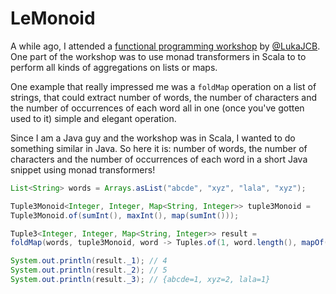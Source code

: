 # LeMonoid

A while ago, I attended a [functional programming workshop](https://github.com/LukaJCB/typelevel-workshop) by 
[@LukaJCB](https://github.com/LukaJCB). One part of the workshop was to use monad transformers in Scala to to perform
all kinds of aggregations on lists or maps.

One example that really impressed me was a `foldMap` operation on a list of strings, that could extract number of words, 
the number of characters and the number of occurrences of each word all in one (once you've gotten used to it) simple and
elegant operation.

Since I am a Java guy and the workshop was in Scala, I wanted to do something similar in Java. So here it is: number of 
words, the number of characters and the number of occurrences of each word in a short Java snippet using monad 
transformers!

```Java
List<String> words = Arrays.asList("abcde", "xyz", "lala", "xyz");

Tuple3Monoid<Integer, Integer, Map<String, Integer>> tuple3Monoid = 
Tuple3Monoid.of(sumInt(), maxInt(), map(sumInt()));

Tuple3<Integer, Integer, Map<String, Integer>> result =
foldMap(words, tuple3Monoid, word -> Tuples.of(1, word.length(), mapOf(word, 1)));

System.out.println(result._1); // 4
System.out.println(result._2); // 5
System.out.println(result._3); // {abcde=1, xyz=2, lala=1}
```
